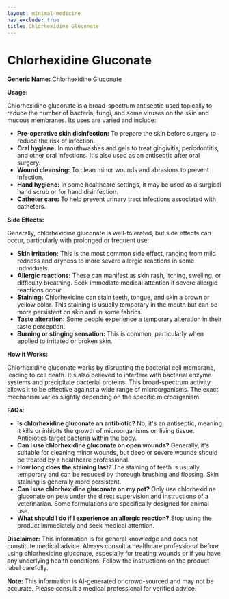 ```yaml
---
layout: minimal-medicine
nav_exclude: true
title: Chlorhexidine Gluconate
---
```


# Chlorhexidine Gluconate

**Generic Name:** Chlorhexidine Gluconate

**Usage:**

Chlorhexidine gluconate is a broad-spectrum antiseptic used topically to reduce the number of bacteria, fungi, and some viruses on the skin and mucous membranes.  Its uses are varied and include:

* **Pre-operative skin disinfection:** To prepare the skin before surgery to reduce the risk of infection.
* **Oral hygiene:** In mouthwashes and gels to treat gingivitis, periodontitis, and other oral infections. It's also used as an antiseptic after oral surgery.
* **Wound cleansing:**  To clean minor wounds and abrasions to prevent infection.
* **Hand hygiene:** In some healthcare settings, it may be used as a surgical hand scrub or for hand disinfection.
* **Catheter care:** To help prevent urinary tract infections associated with catheters.


**Side Effects:**

Generally, chlorhexidine gluconate is well-tolerated, but side effects can occur, particularly with prolonged or frequent use:

* **Skin irritation:**  This is the most common side effect, ranging from mild redness and dryness to more severe allergic reactions in some individuals.
* **Allergic reactions:**  These can manifest as skin rash, itching, swelling, or difficulty breathing.  Seek immediate medical attention if severe allergic reactions occur.
* **Staining:** Chlorhexidine can stain teeth, tongue, and skin a brown or yellow color.  This staining is usually temporary in the mouth but can be more persistent on skin and in some fabrics.
* **Taste alteration:** Some people experience a temporary alteration in their taste perception.
* **Burning or stinging sensation:** This is common, particularly when applied to irritated or broken skin.


**How it Works:**

Chlorhexidine gluconate works by disrupting the bacterial cell membrane, leading to cell death. It's also believed to interfere with bacterial enzyme systems and precipitate bacterial proteins.  This broad-spectrum activity allows it to be effective against a wide range of microorganisms.  The exact mechanism varies slightly depending on the specific microorganism.


**FAQs:**

* **Is chlorhexidine gluconate an antibiotic?** No, it's an antiseptic, meaning it kills or inhibits the growth of microorganisms on living tissue. Antibiotics target bacteria within the body.
* **Can I use chlorhexidine gluconate on open wounds?**  Generally, it's suitable for cleaning minor wounds, but deep or severe wounds should be treated by a healthcare professional.
* **How long does the staining last?**  The staining of teeth is usually temporary and can be reduced by thorough brushing and flossing.  Skin staining is generally more persistent.
* **Can I use chlorhexidine gluconate on my pet?**  Only use chlorhexidine gluconate on pets under the direct supervision and instructions of a veterinarian.  Some formulations are specifically designed for animal use.
* **What should I do if I experience an allergic reaction?** Stop using the product immediately and seek medical attention.


**Disclaimer:**  This information is for general knowledge and does not constitute medical advice. Always consult a healthcare professional before using chlorhexidine gluconate, especially for treating wounds or if you have any underlying health conditions.  Follow the instructions on the product label carefully.


**Note:** This information is AI-generated or crowd-sourced and may not be accurate. Please consult a medical professional for verified advice.